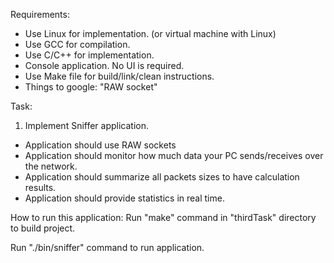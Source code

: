 Requirements:
- Use Linux for implementation. (or virtual machine with Linux)
- Use GCC for compilation.
- Use C/C++ for implementation.
- Console application. No UI is required.
- Use Make file for build/link/clean instructions.
- Things to google: "RAW socket"


Task:
1. Implement Sniffer application.
- Application should use RAW sockets
- Application should monitor how much data your PC sends/receives over the network.
- Application should summarize all packets sizes to have calculation results.
- Application should provide statistics in real time.


How to run this application:
Run "make" command in "thirdTask" directory to build project.


Run "./bin/sniffer" command to run application.
